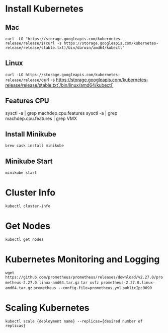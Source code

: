 # Install Kubernetes
## Mac
`curl -LO "https://storage.googleapis.com/kubernetes-release/release/$(curl -s https://storage.googleapis.com/kubernetes-release/release/stable.txt)/bin/darwin/amd64/kubectl"`

## Linux 
`curl -LO https://storage.googleapis.com/kubernetes-release/release/`curl -s https://storage.googleapis.com/kubernetes-release/release/stable.txt`/bin/linux/amd64/kubectl`
 ## Features CPU
 sysctl -a | grep machdep.cpu.features
 sysctl -a | grep machdep.cpu.features | grep VMX

 ## Install Minikube
 `brew cask install minikube`

 ## Minikube Start
 `minikube start`

 # Cluster Info
 `kubectl cluster-info`

 # Get Nodes
 `kubectl get nodes`

 # Kubernetes Monitoring and Logging
 `wget https://github.com/prometheus/prometheus/releases/download/v2.27.0/prometheus-2.27.0.linux-amd64.tar.gz`
 `tar xvfz prometheus-2.27.0.linux-amd64.tar.gz`
 `prometheus --config-file=prometheus.yml`
 `publicIp:9090`

 # Scaling Kubernetes
 `kubectl scale {deployment name} --replicas={desired number of replicas}`